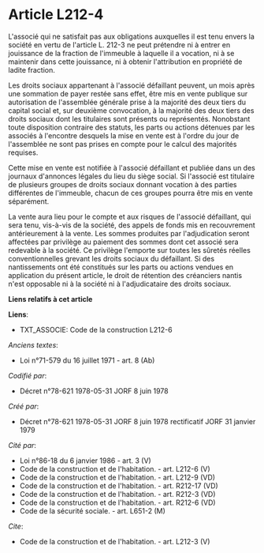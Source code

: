 # Article L212-4

L'associé qui ne satisfait pas aux obligations auxquelles il est tenu envers la société en vertu de l'article L. 212-3 ne
peut prétendre ni à entrer en jouissance de la fraction de l'immeuble à laquelle il a vocation, ni à se maintenir dans cette
jouissance, ni à obtenir l'attribution en propriété de ladite fraction. 

Les droits sociaux appartenant à l'associé défaillant peuvent, un mois après une sommation de payer restée sans effet, être
mis en vente publique sur autorisation de l'assemblée générale prise à la majorité des deux tiers du capital social et, sur
deuxième convocation, à la majorité des deux tiers des droits sociaux dont les titulaires sont présents ou représentés.
Nonobstant toute disposition contraire des statuts, les parts ou actions détenues par les associés à l'encontre desquels la
mise en vente est à l'ordre du jour de l'assemblée ne sont pas prises en compte pour le calcul des majorités requises. 

Cette mise en vente est notifiée à l'associé défaillant et publiée dans un des journaux d'annonces légales du lieu du siège
social. Si l'associé est titulaire de plusieurs groupes de droits sociaux donnant vocation à des parties différentes de
l'immeuble, chacun de ces groupes pourra être mis en vente séparément. 

La vente aura lieu pour le compte et aux risques de l'associé défaillant, qui sera tenu, vis-à-vis de la société, des appels
de fonds mis en recouvrement antérieurement à la vente. Les sommes produites par l'adjudication seront affectées par
privilège au paiement des sommes dont cet associé sera redevable à la société. Ce privilège l'emporte sur toutes les sûretés
réelles conventionnelles grevant les droits sociaux du défaillant. Si des nantissements ont été constitués sur les parts ou
actions vendues en application du présent article, le droit de rétention des créanciers nantis n'est opposable ni à la
société ni à l'adjudicataire des droits sociaux.

**Liens relatifs à cet article**

**Liens**:

  - TXT_ASSOCIE: Code de la construction L212-6

_Anciens textes_:

  - Loi n°71-579 du 16 juillet 1971 - art. 8 (Ab)

_Codifié par_:

  - Décret n°78-621 1978-05-31 JORF 8 juin 1978

_Créé par_:

  - Décret n°78-621 1978-05-31 JORF 8 juin 1978 rectificatif JORF 31 janvier 1979

_Cité par_:

  - Loi n°86-18 du 6 janvier 1986 - art. 3 (V)
  - Code de la construction et de l'habitation. - art. L212-6 (V)
  - Code de la construction et de l'habitation. - art. L212-9 (VD)
  - Code de la construction et de l'habitation. - art. R212-17 (VD)
  - Code de la construction et de l'habitation. - art. R212-3 (VD)
  - Code de la construction et de l'habitation. - art. R212-6 (VD)
  - Code de la sécurité sociale. - art. L651-2 (M)

_Cite_:

  - Code de la construction et de l'habitation. - art. L212-3 (V)

